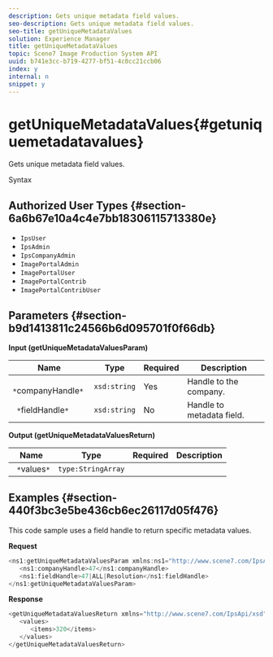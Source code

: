 ```yaml
---
description: Gets unique metadata field values.
seo-description: Gets unique metadata field values.
seo-title: getUniqueMetadataValues
solution: Experience Manager
title: getUniqueMetadataValues
topic: Scene7 Image Production System API
uuid: b741e3cc-b719-4277-bf51-4c0cc21ccb06
index: y
internal: n
snippet: y
---
```


# getUniqueMetadataValues{#getuniquemetadatavalues}

Gets unique metadata field values.

 Syntax 

## Authorized User Types {#section-6a6b67e10a4c4e7bb18306115713380e}

* `IpsUser` 
* `IpsAdmin` 
* `IpsCompanyAdmin` 
* `ImagePortalAdmin` 
* `ImagePortalUser` 
* `ImagePortalContrib` 
* `ImagePortalContribUser`

## Parameters {#section-b9d1413811c24566b6d095701f0f66db}

**Input (getUniqueMetadataValuesParam)** 

|  Name  | Type  | Required  | Description  |
|---|---|---|---|
|  ` *`companyHandle`*`  | `xsd:string`  | Yes  | Handle to the company.  |
|  ` *`fieldHandle`*`  | `xsd:string`  | No  | Handle to metadata field.  |

**Output (getUniqueMetadataValuesReturn)** 

|  Name  | Type  | Required  | Description  |
|---|---|---|---|
|  ` *`values`*`  | `type:StringArray`  |  |  |

## Examples {#section-440f3bc3e5be436cb6ec26117d05f476}

This code sample uses a field handle to return specific metadata values.

**Request** 

```java
<ns1:getUniqueMetadataValuesParam xmlns:ns1="http://www.scene7.com/IpsApi/xsd">
   <ns1:companyHandle>47</ns1:companyHandle>
   <ns1:fieldHandle>47|ALL|Resolution</ns1:fieldHandle>
</ns1:getUniqueMetadataValuesParam>
```

**Response** 

```java
<getUniqueMetadataValuesReturn xmlns="http://www.scene7.com/IpsApi/xsd">
   <values>
      <items>320</items>
   </values>
</getUniqueMetadataValuesReturn>
```

